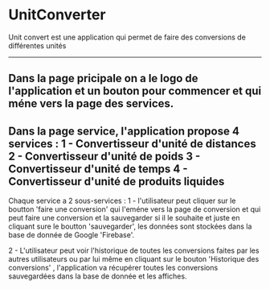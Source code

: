 # UnitConverter
Unit convert est une application qui permet de faire des conversions de différentes unités 

-------------------------------------------------------------------------------------------
Dans la page pricipale on a le logo de l'application et un bouton pour commencer et qui méne vers la page des services.
-------------------------------------------------------------------------------------------
Dans la page service, l'application propose 4 services : 
1 - Convertisseur d'unité de distances
2 - Convertisseur d'unité de poids 
3 - Convertisseur d'unité de temps
4 - Convertisseur d'unité de produits liquides 
------------------------------------------------------------------------------------------
Chaque service a 2 sous-services : 
1 - l'utilisateur peut cliquer sur le boutton 'faire une conversion' qui l'eméne vers la page de conversion et qui peut faire une conversion
et la sauvegarder si il le souhaite et juste en cliquant sure le boutton 'sauvegarder', les données sont stockées dans la base de donnée de Google 'Firebase'.

2 - L'utilisateur peut voir l'historique de toutes les conversions faites par les autres utilisateurs ou par lui même en cliquant sur le bouton 'Historique des conversions'
, l'application va récupérer toutes les conversions sauvegardées dans la base de donnée et les affiches.
